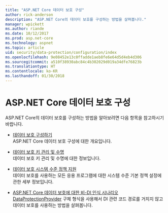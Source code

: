 ```yaml
---
title: "ASP.NET Core 데이터 보호 구성"
author: rick-anderson
description: "ASP.NET Core의 데이터 보호를 구성하는 방법을 살펴봅니다."
manager: wpickett
ms.author: riande
ms.date: 10/12/2017
ms.prod: asp.net-core
ms.technology: aspnet
ms.topic: article
uid: security/data-protection/configuration/index
ms.openlocfilehash: 9e08452e13c0ffadde1aeb8fe6e64d5d4eb4d306
ms.sourcegitcommit: a510f38930abc84c4b302029d019a34dfe76823b
ms.translationtype: HT
ms.contentlocale: ko-KR
ms.lasthandoff: 01/30/2018
---
```

# <a name="data-protection-configuration-in-aspnet-core"></a>ASP.NET Core 데이터 보호 구성

ASP.NET Core의 데이터 보호를 구성하는 방법을 알아보려면 다음 항목을 참고하시기 바랍니다.

* [데이터 보호 구성하기](xref:security/data-protection/configuration/overview)  
  ASP.NET Core 데이터 보호 구성에 대한 개요입니다.

* [데이터 보호 키 관리 및 수명](xref:security/data-protection/configuration/default-settings)  
  데이터 보호 키 관리 및 수명에 대한 정보입니다.

* [데이터 보호 시스템 수준 정책 지원](xref:security/data-protection/configuration/machine-wide-policy)  
  데이터 보호를 사용하는 모든 응용 프로그램에 대한 시스템 수준 기본 정책 설정에 관한 세부 정보입니다.

* [ASP.NET Core 데이터 보호에 대한 비-DI 인식 시나리오](xref:security/data-protection/configuration/non-di-scenarios)  
  [DataProtectionProvider](/dotnet/api/Microsoft.AspNetCore.DataProtection.DataProtectionProvider) 구체 형식을 사용해서 DI 관련 코드 경로를 거치지 않고 데이터 보호를 사용하는 방법을 살펴봅니다.
